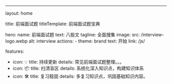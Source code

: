 ---
layout: home
 
title: 前端面试题
titleTemplate: 前端面试题宝典
 
hero:
  name: 前端面试题
  text: 八股文
  tagline: 全面搜集
  image:
    src: /interview-logo.webp
    alt: interview
  actions:
    - theme: brand
      text: 开始
      link: /js/
 
features:
  - icon: 💡
    title: 持续更新
    details: 常见前端面试题整理。。。
  - icon: 📦
    title: 扫清盲区
    details: 系统化深入知识点，构建知识体系
  - icon: 🛠️
    title: 复习稳固
    details: 多复习知识点，巩固基础知识内容。
